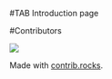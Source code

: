 #TAB Introduction page

#Contributors

<a href="https://github.com/HUFS-CES-TAB/TAB_WebPage/graphs/contributors">
  <img src="https://contrib.rocks/image?repo=HUFS-CES-TAB/TAB_WebPage" />
</a>

Made with [contrib.rocks](https://contrib.rocks).
